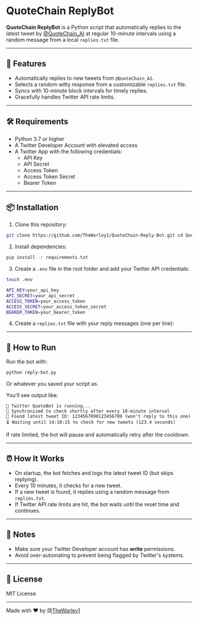 # QuoteChain ReplyBot

**QuoteChain ReplyBot** is a Python script that automatically replies to the latest tweet by [@QuoteChain_AI](https://twitter.com/QuoteChain_AI) at regular 10-minute intervals using a random message from a local `replies.txt` file.

---

## 🚀 Features

- Automatically replies to new tweets from `@QuoteChain_AI`.
- Selects a random witty response from a customizable `replies.txt` file.
- Syncs with 10-minute block intervals for timely replies.
- Gracefully handles Twitter API rate limits.

---

## 🛠️ Requirements

- Python 3.7 or higher
- A Twitter Developer Account with elevated access
- A Twitter App with the following credentials:
  - API Key
  - API Secret
  - Access Token
  - Access Token Secret
  - Bearer Token

---

## 📦 Installation

1. Clone this repository:

```bash
git clone https://github.com/TheWarley1/QuoteChain-Reply-Bot.git cd QuoteChain-Reply-Bot
```


2. Install dependencies:

```bash
pip install -r requirements.txt
```


3. Create a `.env` file in the root folder and add your Twitter API credentials:

```bash
touch .env
```
```bash
API_KEY=your_api_key
API_SECRET=your_api_secret
ACCESS_TOKEN=your_access_token
ACCESS_SECRET=your_access_token_secret
BEARER_TOKEN=your_bearer_token
```

4. Create a `replies.txt` file with your reply messages (one per line):


---

## 🧪 How to Run

Run the bot with:

```bash
python reply-bot.py
```
Or whatever you saved your script as.


You'll see output like:

```
🚀 Twitter QuoteBot is running...
📅 Synchronized to check shortly after every 10-minute interval
📝 Found latest tweet ID: 1234567890123456789 (won't reply to this one)
⏳ Waiting until 14:10:15 to check for new tweets (123.4 seconds)
```


If rate limited, the bot will pause and automatically retry after the cooldown.

---

## ⏰ How It Works

- On startup, the bot fetches and logs the latest tweet ID (but skips replying).
- Every 10 minutes, it checks for a new tweet.
- If a new tweet is found, it replies using a random message from `replies.txt`.
- If Twitter API rate limits are hit, the bot waits until the reset time and continues.

---

## 🔐 Notes

- Make sure your Twitter Developer account has **write** permissions.
- Avoid over-automating to prevent being flagged by Twitter's systems.

---

## 📄 License

MIT License

---

Made with ❤️ by [@TheWarley1](https://github.com/TheWarley1)

